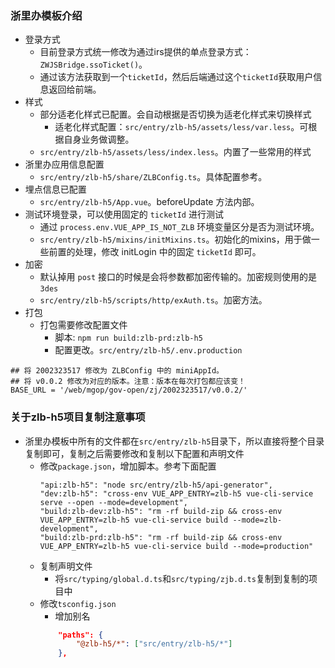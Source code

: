 ### 浙里办模板介绍
- 登录方式
    - 目前登录方式统一修改为通过irs提供的单点登录方式：`ZWJSBridge.ssoTicket()`。
    - 通过该方法获取到一个`ticketId`，然后后端通过这个`ticketId`获取用户信息返回给前端。
- 样式
    - 部分适老化样式已配置。会自动根据是否切换为适老化样式来切换样式
        - 适老化样式配置：`src/entry/zlb-h5/assets/less/var.less`。可根据自身业务做调整。
    - `src/entry/zlb-h5/assets/less/index.less`。内置了一些常用的样式
- 浙里办应用信息配置
    - `src/entry/zlb-h5/share/ZLBConfig.ts`。具体配置参考。
- 埋点信息已配置
    - `src/entry/zlb-h5/App.vue`。beforeUpdate 方法内部。
- 测试环境登录，可以使用固定的 `ticketId` 进行测试
    - 通过 `process.env.VUE_APP_IS_NOT_ZLB` 环境变量区分是否为测试环境。
    - `src/entry/zlb-h5/mixins/initMixins.ts`。初始化的mixins，用于做一些前置的处理，修改 initLogin 中的固定 `ticketId` 即可。
- 加密
    - 默认掉用 `post` 接口的时候是会将参数都加密传输的。加密规则使用的是 `3des`
    - `src/entry/zlb-h5/scripts/http/exAuth.ts`。加密方法。
- 打包
    - 打包需要修改配置文件
        - 脚本: `npm run build:zlb-prd:zlb-h5`
        - 配置更改。`src/entry/zlb-h5/.env.production`
```shell
## 将 2002323517 修改为 ZLBConfig 中的 miniAppId。
## 将 v0.0.2 修改为对应的版本。注意：版本在每次打包都应该变！
BASE_URL = '/web/mgop/gov-open/zj/2002323517/v0.0.2/'
```

### 关于zlb-h5项目复制注意事项
- 浙里办模板中所有的文件都在`src/entry/zlb-h5`目录下，所以直接将整个目录复制即可，复制之后需要修改和复制以下配置和声明文件
  - 修改`package.json`，增加脚本。参考下面配置
    ```shell
    "api:zlb-h5": "node src/entry/zlb-h5/api-generator",
    "dev:zlb-h5": "cross-env VUE_APP_ENTRY=zlb-h5 vue-cli-service serve --open --mode=development",
    "build:zlb-dev:zlb-h5": "rm -rf build-zip && cross-env VUE_APP_ENTRY=zlb-h5 vue-cli-service build --mode=zlb-development",
    "build:zlb-prd:zlb-h5": "rm -rf build-zip && cross-env VUE_APP_ENTRY=zlb-h5 vue-cli-service build --mode=production"
    ```
  - 复制声明文件
    - 将`src/typing/global.d.ts`和`src/typing/zjb.d.ts`复制到复制的项目中
  - 修改`tsconfig.json`
    - 增加别名
    ```json
        "paths": {
            "@zlb-h5/*": ["src/entry/zlb-h5/*"]
        },
    ```

